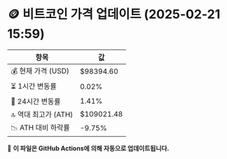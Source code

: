 # 🪙 비트코인 가격 업데이트 (2025-02-21 15:59)

| 항목                | 값 |
|--------------------|----------------|
| 💰 현재 가격 (USD) | $98394.60 |
| ⏳ 1시간 변동률    | 0.02% |
| 📆 24시간 변동률   | 1.41% |
| 🔝 역대 최고가 (ATH) | $109021.48 |
| 📉 ATH 대비 하락률 | -9.75% |

🔄 **이 파일은 GitHub Actions에 의해 자동으로 업데이트됩니다.**
